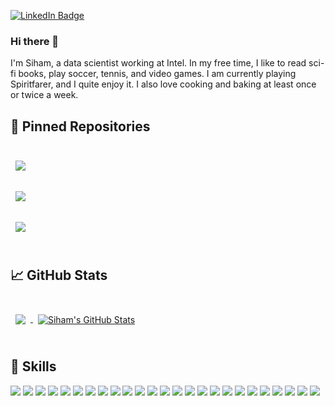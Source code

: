 


[![LinkedIn Badge](https://img.shields.io/badge/LinkedIn-Profile-informational?style=flat&logo=linkedin&logoColor=white&color=0D76A8)](https://www.linkedin.com/in/siham-elmali/)

### Hi there 👋

I'm Siham, a data scientist working at Intel. In my free time, I like to read sci-fi books, play soccer, tennis, and video games. I am currently playing Spiritfarer, and I quite enjoy it. I also love cooking and baking at least once or twice a week. 


## 📌 Pinned Repositories

<br>

<a href="https://github.com/shadowfax42/image-compression-using-kmeans-algorithm">
  <img align="center" style="margin:0.5rem" src="https://github-readme-stats.vercel.app/api/pin/?username=shadowfax42&repo=image-compression-using-kmeans-algorithm&title_color=ffffff&text_color=c9cacc&icon_color=4AB197&bg_color=1A2B34" />
</a>

<br>
<br>

<a href="https://github.com/gatechdvateam/energy_hub">
  <img align="center" style="margin:0.5rem" src="https://github-readme-stats.vercel.app/api/pin/?username=gatechdvateam&repo=energy_hub&title_color=ffffff&text_color=c9cacc&icon_color=4AB197&bg_color=1A2B34" />
</a>

<br>
<br>

<a href="https://github.com/shadowfax42/mushroom-edibility-prediction">
  <img align="center" style="margin:0.5rem" src="https://github-readme-stats.vercel.app/api/pin/?username=shadowfax42&repo=mushroom-edibility-prediction&title_color=ffffff&text_color=c9cacc&icon_color=4AB197&bg_color=1A2B34" />
</a>

<br>
<br>

## &#x1f4c8; GitHub Stats

<br>

<a href="https://github.com/shadowfax42">
  <img align="center" style="margin:0.5rem" src="https://github-readme-stats.vercel.app/api/top-langs/?username=shadowfax42&hide_progress=true&hide=html,css&title_color=ffffff&text_color=c9cacc&icon_color=4AB197&bg_color=1A2B34" />
</a>

<a href="https://github.com/shadowfax42">
  <img align="center" style="margin:0.5rem" src="https://github-readme-stats.vercel.app/api?username=shadowfax42&show_icons=true&theme=dracula&line_height=27&count_private=true&title_color=ffffff&text_color=c9cacc&icon_color=4AB097&bg_color=1A2B34" alt="Siham's GitHub Stats" />
</a>


<br>
<br>

## 💼 Skills

![](https://img.shields.io/badge/Code-Python-informational?style=flat&logo=python&logoColor=white&color=4AB197)
![](https://img.shields.io/badge/Code-Pandas-informational?style=flat&logo=pandas&logoColor=white&color=4AB197)
![](https://img.shields.io/badge/Code-NumPy-informational?style=flat&logo=numpy&logoColor=white&color=4AB197)
![](https://img.shields.io/badge/Code-Plotly-informational?style=flat&logo=plotly&logoColor=white&color=4AB197)
![](https://img.shields.io/badge/Code-Dash-informational?style=flat&logo=dash&logoColor=white&color=4AB197)
![](https://img.shields.io/badge/Code-PowerBI-informational?style=flat&logo=powerbi&logoColor=white&color=4AB197)
![](https://img.shields.io/badge/Code-R-informational?style=flat&logo=r&logoColor=white&color=4AB197)
![](https://img.shields.io/badge/Code-Rmarkdown-informational?style=flat&logo=rmarkdown&logoColor=white&color=4AB197)
![](https://img.shields.io/badge/Code-Latex-informational?style=flat&logo=latex&logoColor=white&color=4AB197)
![](https://img.shields.io/badge/Code-SQL-informational?style=flat&logo=sql&logoColor=white&color=4AB197)
![](https://img.shields.io/badge/Code-Git-informational?style=flat&logo=git&logoColor=white&color=4AB197)
![](https://img.shields.io/badge/Code-Linux-informational?style=flat&logo=linux&logoColor=white&color=4AB197)
![](https://img.shields.io/badge/ML-Classification-informational?style=flat&logo=classification&logoColor=white&color=4AB197)
![](https://img.shields.io/badge/ML-Regression-informational?style=flat&logo=regression&logoColor=white&color=4AB197)
![](https://img.shields.io/badge/ML-Clustering-informational?style=flat&logo=clustering&logoColor=white&color=4AB197)
![](https://img.shields.io/badge/BigData-Spark-informational?style=flat&logo=spark&logoColor=white&color=brightgreen)
![](https://img.shields.io/badge/BigData-SparklyR-informational?style=flat&logo=sparkyr&logoColor=white&color=brightgreen)
![](https://img.shields.io/badge/BigData-PySpark-informational?style=flat&logo=pyspark&logoColor=white&color=brightgreen)
![](https://img.shields.io/badge/BigData-AWS-informational?style=flat&logo=aws&logoColor=white&color=brightgreen)
![](https://img.shields.io/badge/BigData-GCP-informational?style=flat&logo=gcp&logoColor=white&color=brightgreen)
![](https://img.shields.io/badge/BigData-Azure-informational?style=flat&logo=azure&logoColor=white&color=brightgreen)
![](https://img.shields.io/badge/BigData-Databricks-informational?style=flat&logo=databricks&logoColor=white&color=brightgreen)
![](https://img.shields.io/badge/Languages-English-informational?style=flat&logo=english&logoColor=white&color=4AB197)
![](https://img.shields.io/badge/Languages-Arabic-informational?style=flat&logo=arabic&logoColor=white&color=4AB197)
![](https://img.shields.io/badge/Languages-French-informational?style=flat&logo=french&logoColor=white&color=4AB197)
<br>
<br>

<!--
**shadowfax42/shadowfax42** is a ✨ _special_ ✨ repository because its `README.md` (this file) appears on your GitHub profile.

Here are some ideas to get you started:

- 🔭 I’m currently working on ...
- 🌱 I’m currently learning ...
- 👯 I’m looking to collaborate on ...
- 🤔 I’m looking for help with ...
- 💬 Ask me about ...
- 📫 How to reach me: ...
- 😄 Pronouns: ...
- ⚡ Fun fact: ...
-->
